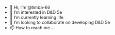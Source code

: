 - 👋 Hi, I’m @timba-66
- 👀 I’m interested in D&D 5e
- 🌱 I’m currently learning life
- 💞️ I’m looking to collaborate on developing D&D 5e
- 📫 How to reach me ...

<!---
timba-66/timba-66 is a ✨ special ✨ repository because its `README.md` (this file) appears on your GitHub profile.
You can click the Preview link to take a look at your changes.
--->
